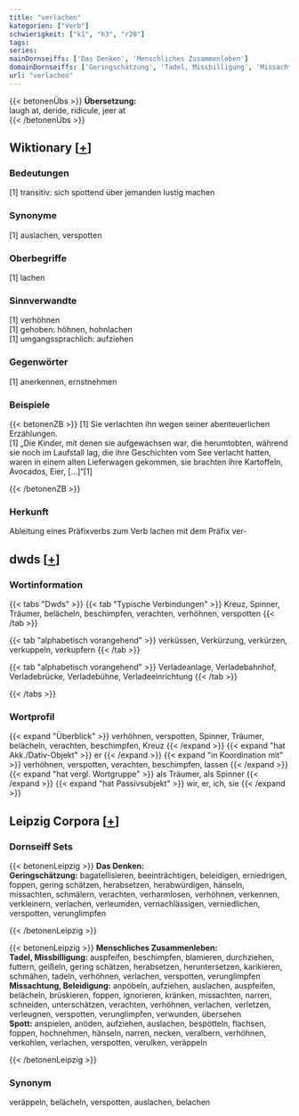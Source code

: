 ```yaml
---
title: "verlachen"
kategorien: ["Verb"]
schwierigkeit: ["k1", "h3", "r20"]
tags:
series:
mainDornseiffs: ['Das Denken', 'Menschliches Zusammenleben']
domainDornseiffs: ['Geringschätzung', 'Tadel, Missbilligung', 'Missachtung, Beleidigung', 'Spott']
url: "verlachen"
---
```


{{< betonenÜbs >}}
**Übersetzung:**  
laugh at, deride, ridicule, jeer at  
{{< /betonenÜbs >}}

## Wiktionary [[+](https://de.wiktionary.org/wiki/verlachen)]

### Bedeutungen
[1] transitiv: sich spottend über jemanden lustig machen  

### Synonyme
[1] auslachen, verspotten  

### Oberbegriffe
[1] lachen  

### Sinnverwandte
[1] verhöhnen  
[1] gehoben: höhnen, hohnlachen  
[1] umgangssprachlich: aufziehen  

### Gegenwörter
[1] anerkennen, ernstnehmen  

### Beispiele
{{< betonenZB >}}
[1] Sie verlachten ihn wegen seiner abenteuerlichen Erzählungen.  
[1] „Die Kinder, mit denen sie aufgewachsen war, die herumtobten, während sie noch im Laufstall lag, die ihre Geschichten vom See verlacht hatten, waren in einem alten Lieferwagen gekommen, sie brachten ihre Kartoffeln, Avocados, Eier, […]“[1]  

{{< /betonenZB >}}
### Herkunft
Ableitung eines Präfixverbs zum Verb lachen mit dem Präfix ver-  



## dwds [[+](https://www.dwds.de/wb/verlachen)]

### Wortinformation
{{< tabs "Dwds" >}}
{{< tab "Typische Verbindungen" >}}
Kreuz, Spinner, Träumer, belächeln, beschimpfen, verachten, verhöhnen, verspotten
{{< /tab >}}

{{< tab "alphabetisch vorangehend" >}}
verküssen, Verkürzung, verkürzen, verkuppeln, verkupfern
{{< /tab >}}

{{< tab "alphabetisch vorangehend" >}}
Verladeanlage, Verladebahnhof, Verladebrücke, Verladebühne, Verladeeinrichtung
{{< /tab >}}

{{< /tabs >}}

### Wortprofil
{{< expand "Überblick" >}} verhöhnen, verspotten, Spinner, Träumer, belächeln, verachten, beschimpfen, Kreuz {{< /expand >}}
{{< expand "hat Akk./Dativ-Objekt" >}} er {{< /expand >}}
{{< expand "in Koordination mit" >}} verhöhnen, verspotten, verachten, beschimpfen, lassen {{< /expand >}}
{{< expand "hat vergl. Wortgruppe" >}} als Träumer, als Spinner {{< /expand >}}
{{< expand "hat Passivsubjekt" >}} wir, er, ich, sie {{< /expand >}}

## Leipzig Corpora [[+](https://corpora.uni-leipzig.de/en/res?word=verlachen&corpusId=deu_newscrawl-public_2018)]

### Dornseiff Sets
{{< betonenLeipzig >}}
**Das Denken:**  
**Geringschätzung:** bagatellisieren, beeinträchtigen, beleidigen, erniedrigen, foppen, gering schätzen, herabsetzen, herabwürdigen, hänseln, missachten, schmälern, verachten, verharmlosen, verhöhnen, verkennen, verkleinern, verlachen, verleumden, vernachlässigen, verniedlichen, verspotten, verunglimpfen  

{{< /betonenLeipzig >}}


{{< betonenLeipzig >}}
**Menschliches Zusammenleben:**  
**Tadel, Missbilligung:** auspfeifen, beschimpfen, blamieren, durchziehen, futtern, geißeln, gering schätzen, herabsetzen, heruntersetzen, karikieren, schmähen, tadeln, verhöhnen, verlachen, verspotten, verunglimpfen  
**Missachtung, Beleidigung:** anpöbeln, aufziehen, auslachen, auspfeifen, belächeln, brüskieren, foppen, ignorieren, kränken, missachten, narren, schneiden, unterschätzen, verachten, verhöhnen, verlachen, verletzen, verleugnen, verspotten, verunglimpfen, verwunden, übersehen  
**Spott:** anspielen, anöden, aufziehen, auslachen, bespötteln, flachsen, foppen, hochnehmen, hänseln, narren, necken, veralbern, verhöhnen, verkohlen, verlachen, verspotten, verulken, veräppeln  

{{< /betonenLeipzig >}}

### Synonym
veräppeln, belächeln, verspotten, auslachen, belachen

